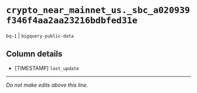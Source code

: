 # `crypto_near_mainnet_us._sbc_a020939f346f4aa2aa23216bdbfed31e`
`bq-1` | `bigquery-public-data`

## Column details
* [TIMESTAMP] `last_update`

-------------------------------------------------------------------------------
*Do not make edits above this line.*
